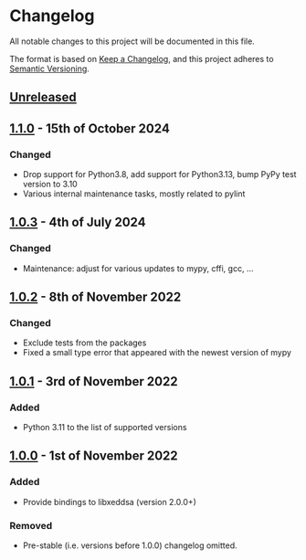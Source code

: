 # Changelog

All notable changes to this project will be documented in this file.

The format is based on [Keep a Changelog](https://keepachangelog.com/en/1.0.0/), and this project adheres to [Semantic Versioning](https://semver.org/spec/v2.0.0.html).

## [Unreleased]

## [1.1.0] - 15th of October 2024

### Changed
- Drop support for Python3.8, add support for Python3.13, bump PyPy test version to 3.10
- Various internal maintenance tasks, mostly related to pylint

## [1.0.3] - 4th of July 2024

### Changed
- Maintenance: adjust for various updates to mypy, cffi, gcc, ...

## [1.0.2] - 8th of November 2022

### Changed
- Exclude tests from the packages
- Fixed a small type error that appeared with the newest version of mypy

## [1.0.1] - 3rd of November 2022

### Added
- Python 3.11 to the list of supported versions

## [1.0.0] - 1st of November 2022

### Added
- Provide bindings to libxeddsa (version 2.0.0+)

### Removed
- Pre-stable (i.e. versions before 1.0.0) changelog omitted.

[Unreleased]: https://github.com/Syndace/python-xeddsa/compare/v1.1.0...HEAD
[1.1.0]: https://github.com/Syndace/python-xeddsa/compare/v1.0.3...v1.1.0
[1.0.3]: https://github.com/Syndace/python-xeddsa/compare/v1.0.2...v1.0.3
[1.0.2]: https://github.com/Syndace/python-xeddsa/compare/v1.0.1...v1.0.2
[1.0.1]: https://github.com/Syndace/python-xeddsa/compare/v1.0.0...v1.0.1
[1.0.0]: https://github.com/Syndace/python-xeddsa/releases/tag/v1.0.0
